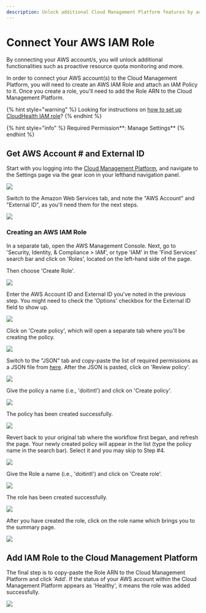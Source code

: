 ```yaml
---
description: Unlock additional Cloud Management Platform features by adding AWS IAM role
---
```


# Connect Your AWS IAM Role

By connecting your AWS account/s, you will unlock additional functionalities such as proactive resource quota monitoring and more.

In order to connect your AWS account\(s\) to the Cloud Management Platform, you will need to create an AWS IAM Role and attach an IAM Policy to it. Once you create a role, you'll need to add the Role ARN to the Cloud Management Platform. 

{% hint style="warning" %}
Looking for instructions on [how to set up CloudHealth IAM role](https://help.cloudhealthtech.com/quickstart/linked-account)? 
{% endhint %}

{% hint style="info" %}
Required Permission**: Manage Settings**
{% endhint %}

## Get AWS Account \# and External ID 

Start with you logging into the [Cloud Management Platform](https://app.doit-intl.com), and navigate to the Settings page via the gear icon in your lefthand navigation panel. 

![](../.gitbook/assets/awssettings.jpg)

Switch to the Amazon Web Services tab, and note the "AWS Account" and "External ID", as you'll need them for the next steps. 

![](../.gitbook/assets/connectaws_before.jpg)

### Creating an AWS IAM Role

In a separate tab, open the AWS Management Console. Next, go to 'Security, Identity, & Compliance &gt; IAM', or type 'IAM' in the 'Find Services' search bar and click on 'Roles', located on the left-hand side of the page.

Then choose 'Create Role'. 

![](../.gitbook/assets/go-to-roles.png)

Enter the AWS Account ID and External ID you've noted in the previous step. You might need to check the 'Options' checkbox for the External ID field to show up.

![](../.gitbook/assets/account-and-external-id.png)

Click on 'Create policy', which will open a separate tab where you'll be creating the policy. 

![](../.gitbook/assets/create-policy-in-role.png)

Switch to the "JSON" tab and copy-paste the list of required permissions as a JSON file from [here](https://storage.googleapis.com/hello-static-assets/cloudhealth/cloud-accounts-iam-policy.json). After the JSON is pasted, click on 'Review policy'.

![](../.gitbook/assets/json-policy.png)

Give the policy a name \(i.e., 'doitintl'\) and click on 'Create policy'.

![](../.gitbook/assets/review-policy-in-role.png)

The policy has been created successfully.  

![](../.gitbook/assets/doit-permissions-created.png)

Revert back to your original tab where the workflow first began, and refresh the page. Your newly created policy will appear in the list \(type the policy name in the search bar\). Select it and you may skip to Step \#4. 

![](../.gitbook/assets/choose-policy.png)

Give the Role a name \(i.e., 'doitintl'\) and click on 'Create role'.

![](../.gitbook/assets/name-aws-permission-role.png)

The role has been created successfully. 

![](../.gitbook/assets/role-created-successfully%20%281%29.png)

After you have created the role, click on the role name which brings you to the summary page. 

![](../.gitbook/assets/policy-has-been-attached.png)

## Add IAM Role to the Cloud Management Platform 

The final step is to copy-paste the Role ARN to the Cloud Management Platform and click 'Add'. If the status of your AWS account within the Cloud Management Platform appears as 'Healthy', it means the role was added successfully.

![](../.gitbook/assets/awsconnect_2.jpg)

